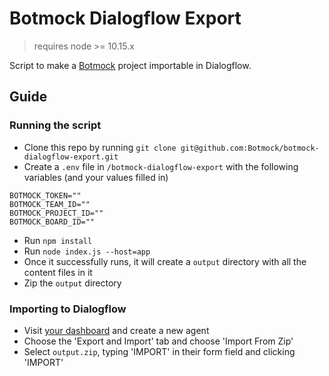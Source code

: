 # Botmock Dialogflow Export

> requires node >= 10.15.x

Script to make a [Botmock](https://botmock.com) project importable in Dialogflow.

## Guide

### Running the script

- Clone this repo by running `git clone git@github.com:Botmock/botmock-dialogflow-export.git`
- Create a `.env` file in `/botmock-dialogflow-export` with the following variables (and your values filled in)

```console
BOTMOCK_TOKEN=""
BOTMOCK_TEAM_ID=""
BOTMOCK_PROJECT_ID=""
BOTMOCK_BOARD_ID=""
```

- Run `npm install`
- Run `node index.js --host=app`
- Once it successfully runs, it will create a `output` directory with all the content files in it
- Zip the `output` directory

### Importing to Dialogflow

- Visit [your dashboard](console.dialogflow.com) and create a new agent
- Choose the 'Export and Import' tab and choose 'Import From Zip'
- Select `output.zip`, typing 'IMPORT' in their form field and clicking 'IMPORT'
